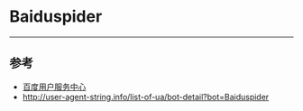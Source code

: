 
# Baiduspider

----

## 参考

* [百度用户服务中心](http://help.baidu.com/question?prod_en=master&class=Baiduspider)
* http://user-agent-string.info/list-of-ua/bot-detail?bot=Baiduspider

